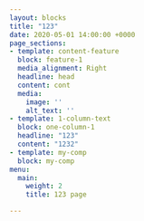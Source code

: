 ```yaml
---
layout: blocks
title: "123"
date: 2020-05-01 14:00:00 +0000
page_sections:
- template: content-feature
  block: feature-1
  media_alignment: Right
  headline: head
  content: cont
  media:
    image: ''
    alt_text: ''
- template: 1-column-text
  block: one-column-1
  headline: "123"
  content: "1232"
- template: my-comp
  block: my-comp
menu:
  main:
    weight: 2
    title: 123 page

---
```

